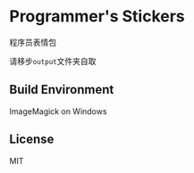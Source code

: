 # Programmer's Stickers
 程序员表情包

请移步`output`文件夹自取

## Build Environment
ImageMagick on Windows

## License
MIT
